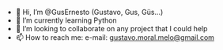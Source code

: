 - 👋 Hi, I’m @GusErnesto (Gustavo, Gus, Güs...)
- 🌱 I’m currently learning Python
- 💞️ I’m looking to collaborate on any project that I could help
- 📫 How to reach me: e-mail: gustavo.moral.melo@gmail.com

<!---
GusErnesto/GusErnesto is a ✨ special ✨ repository because its `README.md` (this file) appears on your GitHub profile.
You can click the Preview link to take a look at your changes.
--->
